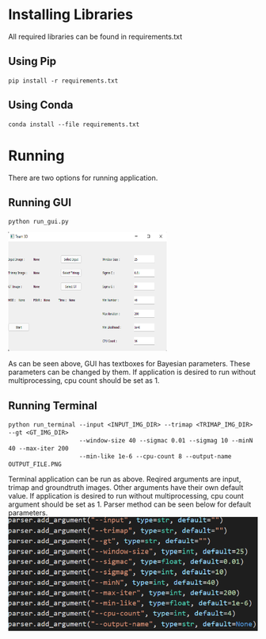 # Installing Libraries
All required libraries can be found in requirements.txt
## Using Pip
```
pip install -r requirements.txt
```
## Using Conda
```
conda install --file requirements.txt
```

# Running
There are two options for running application. 
## Running GUI
```
python run_gui.py
```
<img src="scripts/Samples/gui.png" width="320" height="240"/>


As can be seen above, GUI has textboxes for Bayesian parameters. These parameters can be changed by them. If application is desired to run without multiprocessing, cpu count should be set as 1.
## Running Terminal
```
python run_terminal --input <INPUT_IMG_DIR> --trimap <TRIMAP_IMG_DIR> --gt <GT_IMG_DIR> 
                    --window-size 40 --sigmac 0.01 --sigmag 10 --minN 40 --max-iter 200
                    --min-like 1e-6 --cpu-count 8 --output-name OUTPUT_FILE.PNG
```
Terminal application can be run as above. Reqired arguments are input, trimap and groundtruth images. Other arguments have their own default value.
If application is desired to run without multiprocessing, cpu count argument should be set as 1. Parser method can be seen below for default parameters.
<br/>
![alt text](scripts/Samples/parser.png "Parser")

